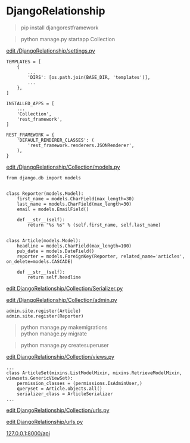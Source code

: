 # DjangoRelationship

> pip install djangorestframework

> python manage.py startapp Collection

<a href="https://github.com/mingburnu/DjangoRelationship/blob/master/DjangoRelationship/settings.py">edit /DjangoRelationship/settings.py</a>

    TEMPLATES = [
        {
            ...
            'DIRS': [os.path.join(BASE_DIR, 'templates')],
            ...
        },
    ]

    INSTALLED_APPS = [
        ...
        'Collection',
        'rest_framework',
    ]
    
    REST_FRAMEWORK = {
        'DEFAULT_RENDERER_CLASSES': (
            'rest_framework.renderers.JSONRenderer',
        ),
    }

<a href="https://github.com/mingburnu/DjangoRelationship/blob/master/Collection/models.py">edit /DjangoRelationship/Collection/models.py</a>

    from django.db import models
    
    
    class Reporter(models.Model):
        first_name = models.CharField(max_length=30)
        last_name = models.CharField(max_length=30)
        email = models.EmailField()

        def __str__(self):
            return "%s %s" % (self.first_name, self.last_name)


    class Article(models.Model):
        headline = models.CharField(max_length=100)
        pub_date = models.DateField()
        reporter = models.ForeignKey(Reporter, related_name='articles', on_delete=models.CASCADE)

        def __str__(self):
            return self.headline

<a href="https://github.com/mingburnu/DjangoRelationship/blob/master/Collection/Serializer.py">edit DjangoRelationship/Collection/Serializer.py</a>

<a href="https://github.com/mingburnu/DjangoRelationship/blob/master/Collection/admin.py">edit /DjangoRelationship/Collection/admin.py</a>

    admin.site.register(Article)
    admin.site.register(Reporter)
    
> python manage.py makemigrations<br>
> python manage.py migrate<br>

> python manage.py createsuperuser

<a href="https://github.com/mingburnu/DjangoRelationship/blob/master/Collection/views.py">edit DjangoRelationship/Collection/views.py</a>

    ...
    class ArticleSet(mixins.ListModelMixin, mixins.RetrieveModelMixin, viewsets.GenericViewSet):
        permission_classes = (permissions.IsAdminUser,)
        queryset = Article.objects.all()
        serializer_class = ArticleSerializer
    ...
    
<a href="https://github.com/mingburnu/DjangoRelationship/blob/master/Collection/urls.py">edit DjangoRelationship/Collection/urls.py</a>

<a href="https://github.com/mingburnu/DjangoRelationship/blob/master/DjangoRelationship/urls.py">edit DjangoRelationship/urls.py</a>

<a href="http://127.0.0.1:8000/api">127.0.0.1:8000/api</a>
